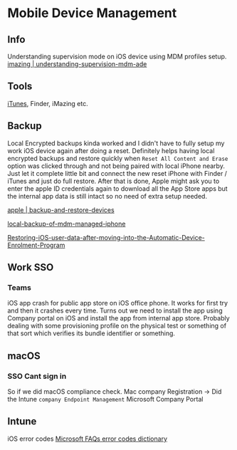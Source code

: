 
# Mobile Device Management

## Info
Understanding supervision mode on iOS device using MDM profiles setup.
[imazing | understanding-supervision-mdm-ade](https://imazing.com/guides/understanding-supervision-mdm-ade)


## Tools
[iTunes](iTunes.md), Finder, iMazing etc.

## Backup

Local Encrypted backups kinda worked and I didn't have to fully setup my work iOS device again after doing a reset.
Definitely helps having local encrypted backups and restore quickly when `Reset All Content and Erase` option was clicked through and not being paired with local iPhone nearby. Just let it complete little bit and connect the new reset iPhone with Finder / iTunes and just do full restore. After that is done, Apple might ask you to enter the apple ID credentials again to download all the App Store apps but the internal app data is still intact so no need of extra setup needed.

[apple | backup-and-restore-devices](https://support.apple.com/guide/deployment/backup-and-restore-devices-depd44f045b4/web)

[local-backup-of-mdm-managed-iphone](https://community.spiceworks.com/topic/2054454-local-backup-of-mdm-managed-iphone)

[Restoring-iOS-user-data-after-moving-into-the-Automatic-Device-Enrolment-Program](https://support.datajar.co.uk/hc/en-us/articles/206944489-Restoring-iOS-user-data-after-moving-into-the-Automatic-Device-Enrolment-Program)

## Work SSO
### Teams 

iOS app crash for public app store on iOS office phone. It works for first try and then it crashes every time.  Turns out we need to install the app using Company portal on iOS and install the app from internal app store. Probably dealing with some provisioning profile on the physical test or something of that sort which verifies its bundle identifier or something. 

## macOS
### SSO Cant sign in

So if we did macOS compliance check.
Mac company Registration -> Did the Intune `company Endpoint Management`
Microsoft Company Portal

## Intune

iOS error codes
[Microsoft FAQs error codes dictionary](https://learn.microsoft.com/en-us/troubleshoot/mem/intune/device-enrollment/profile-installation-failed)